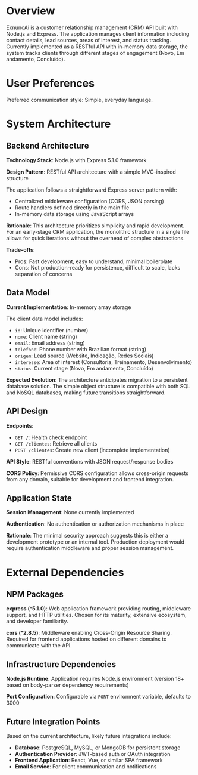 # Overview

ExnuncAi is a customer relationship management (CRM) API built with Node.js and Express. The application manages client information including contact details, lead sources, areas of interest, and status tracking. Currently implemented as a RESTful API with in-memory data storage, the system tracks clients through different stages of engagement (Novo, Em andamento, Concluído).

# User Preferences

Preferred communication style: Simple, everyday language.

# System Architecture

## Backend Architecture

**Technology Stack**: Node.js with Express 5.1.0 framework

**Design Pattern**: RESTful API architecture with a simple MVC-inspired structure

The application follows a straightforward Express server pattern with:
- Centralized middleware configuration (CORS, JSON parsing)
- Route handlers defined directly in the main file
- In-memory data storage using JavaScript arrays

**Rationale**: This architecture prioritizes simplicity and rapid development. For an early-stage CRM application, the monolithic structure in a single file allows for quick iterations without the overhead of complex abstractions.

**Trade-offs**: 
- Pros: Fast development, easy to understand, minimal boilerplate
- Cons: Not production-ready for persistence, difficult to scale, lacks separation of concerns

## Data Model

**Current Implementation**: In-memory array storage

The client data model includes:
- `id`: Unique identifier (number)
- `nome`: Client name (string)
- `email`: Email address (string)
- `telefone`: Phone number with Brazilian format (string)
- `origem`: Lead source (Website, Indicação, Redes Sociais)
- `interesse`: Area of interest (Consultoria, Treinamento, Desenvolvimento)
- `status`: Current stage (Novo, Em andamento, Concluído)

**Expected Evolution**: The architecture anticipates migration to a persistent database solution. The simple object structure is compatible with both SQL and NoSQL databases, making future transitions straightforward.

## API Design

**Endpoints**:
- `GET /`: Health check endpoint
- `GET /clientes`: Retrieve all clients
- `POST /clientes`: Create new client (incomplete implementation)

**API Style**: RESTful conventions with JSON request/response bodies

**CORS Policy**: Permissive CORS configuration allows cross-origin requests from any domain, suitable for development and frontend integration.

## Application State

**Session Management**: None currently implemented

**Authentication**: No authentication or authorization mechanisms in place

**Rationale**: The minimal security approach suggests this is either a development prototype or an internal tool. Production deployment would require authentication middleware and proper session management.

# External Dependencies

## NPM Packages

**express (^5.1.0)**: Web application framework providing routing, middleware support, and HTTP utilities. Chosen for its maturity, extensive ecosystem, and developer familiarity.

**cors (^2.8.5)**: Middleware enabling Cross-Origin Resource Sharing. Required for frontend applications hosted on different domains to communicate with the API.

## Infrastructure Dependencies

**Node.js Runtime**: Application requires Node.js environment (version 18+ based on body-parser dependency requirements)

**Port Configuration**: Configurable via `PORT` environment variable, defaults to 3000

## Future Integration Points

Based on the current architecture, likely future integrations include:

- **Database**: PostgreSQL, MySQL, or MongoDB for persistent storage
- **Authentication Provider**: JWT-based auth or OAuth integration
- **Frontend Application**: React, Vue, or similar SPA framework
- **Email Service**: For client communication and notifications